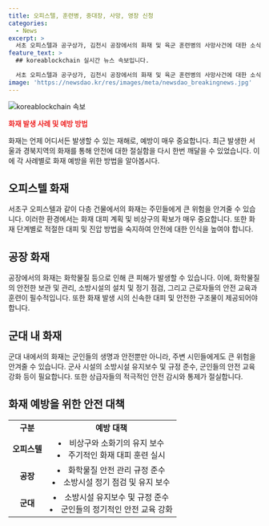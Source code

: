 ```yaml
---
title: 오피스텔, 훈련병, 중대장, 사망, 영장 신청
categories:
  - News
excerpt: >
  서초 오피스텔과 공구상가, 김천시 공장에서의 화재 및 육군 훈련병의 사망사건에 대한 소식입니다. 소방관들의 치열한 노력으로 인명피해는 없었지만, 재산피해와 부상자가 발생한 것으로 보입니다. 또한 경찰이 중대장 등 육군 간부 2명의 구속영장을 신청하며 훈련병 사망 사건을 수사 중에 있습니다. 현재 소방당국은 화재 원인을 조사 중에 있습니다. MBC뉴스에서는 24시간 제보를 기다리고 있습니다.
feature_text: >
  ## koreablockchain 실시간 뉴스 속보입니다.

  서초 오피스텔과 공구상가, 김천시 공장에서의 화재 및 육군 훈련병의 사망사건에 대한 소식입니다. 소방관들의 치열한 노력으로 인명피해는 없었지만, 재산피해와 부상자가 발생한 것으로 보입니다. 또한 경찰이 중대장 등 육군 간부 2명의 구속영장을 신청하며 훈련병 사망 사건을 수사 중에 있습니다. 현재 소방당국은 화재 원인을 조사 중에 있습니다. MBC뉴스에서는 24시간 제보를 기다리고 있습니다.
image: 'https://newsdao.kr/res/images/meta/newsdao_breakingnews.jpg'
---
```


<p><img src="https://newsdao.kr/res/images/meta/newsdao_breakingnews.jpg" alt="koreablockchain 속보" /></p>

<p><b><span style="color: #ee2323;">화재 발생 사례 및 예방 방법</span></b></p>

<p data-ke-size="size16">화재는 언제 어디서든 발생할 수 있는 재해로, 예방이 매우 중요합니다. 최근 발생한 서울과 경북지역의 화재를 통해 안전에 대한 절실함을 다시 한번 깨달을 수 있었습니다. 이에 각 사례별로 화재 예방을 위한 방법을 알아봅시다.</p>

<h2 data-ke-size="size26">오피스텔 화재</h2>

<p data-ke-size="size16">서초구 오피스텔과 같이 다층 건물에서의 화재는 주민들에게 큰 위험을 안겨줄 수 있습니다. 이러한 환경에서는 화재 대피 계획 및 비상구의 확보가 매우 중요합니다. 또한 화재 단계별로 적절한 대피 및 진압 방법을 숙지하여 안전에 대한 인식을 높여야 합니다.</p>

<h2 data-ke-size="size26">공장 화재</h2>

<p data-ke-size="size16">공장에서의 화재는 화학물질 등으로 인해 큰 피해가 발생할 수 있습니다. 이에, 화학물질의 안전한 보관 및 관리, 소방시설의 설치 및 정기 점검, 그리고 근로자들의 안전 교육과 훈련이 필수적입니다. 또한 화재 발생 시의 신속한 대피 및 안전한 구조물이 제공되어야 합니다.</p>

<h2 data-ke-size="size26">군대 내 화재</h2>

<p data-ke-size="size16">군대 내에서의 화재는 군인들의 생명과 안전뿐만 아니라, 주변 시민들에게도 큰 위험을 안겨줄 수 있습니다. 군사 시설의 소방시설 유지보수 및 규정 준수, 군인들의 안전 교육 강화 등이 필요합니다. 또한 상급자들의 적극적인 안전 감시와 통제가 절실합니다.</p>

<h2 data-ke-size="size26">화재 예방을 위한 안전 대책</h2>

<table>
<tbody>
<tr>
<td style="text-align: center; height: 17px;"><b>구분</b></td>
<td style="text-align: center; height: 17px;"><b>예방 대책</b></td>
</tr>
<tr>
<td style="text-align: center; height: 17px;"><b>오피스텔</b></td>
<td style="text-align: center; height: 17px;"><li>비상구와 소화기의 유지 보수</li><li>주기적인 화재 대피 훈련 실시</li></td>
</tr>
<tr>
<td style="text-align: center; height: 17px;"><b>공장</b></td>
<td style="text-align: center; height: 17px;"><li>화학물질 안전 관리 규정 준수</li><li>소방시설 정기 점검 및 유지 보수</li></td>
</tr>
<tr>
<td style="text-align: center; height: 17px;"><b>군대</b></td>
<td style="text-align: center; height: 17px;"><li>소방시설 유지보수 및 규정 준수</li><li>군인들의 정기적인 안전 교육 강화</li></td>
</tr>
</tbody>
</table>

<p data-ke-size="size16">&nbsp;</p>

